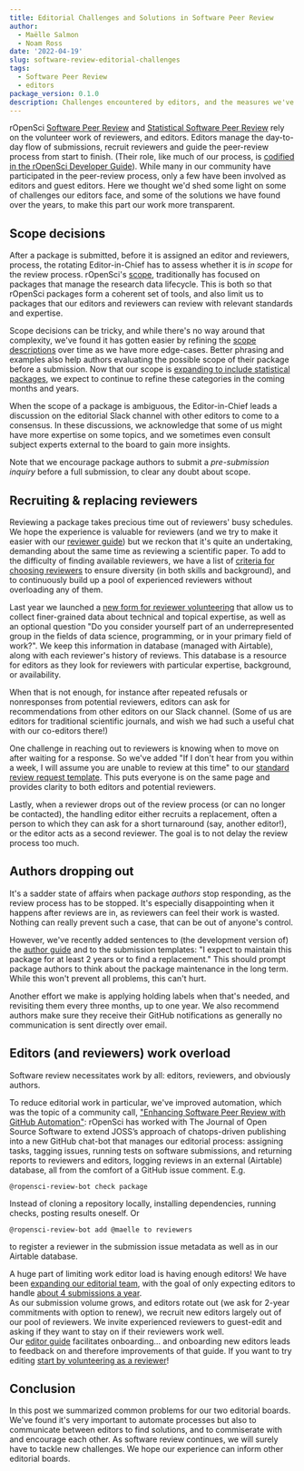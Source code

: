 ```yaml
---
title: Editorial Challenges and Solutions in Software Peer Review 
author:
  - Maëlle Salmon
  - Noam Ross
date: '2022-04-19'
slug: software-review-editorial-challenges
tags:
  - Software Peer Review
  - editors
package_version: 0.1.0
description: Challenges encountered by editors, and the measures we've taken to try to alleviate said problems.
---
```


rOpenSci [Software Peer Review](/software-review/) and [Statistical Software Peer Review](/stat-software-review/) rely on the volunteer work of reviewers, and editors.
Editors manage the day-to-day flow of submissions, recruit reviewers and guide the peer-review process from start to finish.  (Their role, like much of our process, is [codified in the rOpenSci Developer Guide](https://devguide.ropensci.org/editorguide.html)).   While many in our community have participated in the peer-review process, only a few have been involved as editors and guest editors. Here we thought we'd shed some light on some of challenges our editors face, and some of the solutions we have found over the years, to make this part our work more transparent.

## Scope decisions 

After a package is submitted, before it is assigned an editor and reviewers, process, the rotating Editor-in-Chief has to assess whether it is _in scope_ for the review process.  rOpenSci's [scope](https://devguide.ropensci.org/policies.html#aims-and-scope), traditionally has focused on packages that manage the research data lifecycle. This is both so that rOpenSci packages form a coherent set of tools, and also limit us to packages that our editors and reviewers can review with relevant standards and expertise.  

Scope decisions can be tricky, and while there's no way around that complexity, we've found it has gotten easier by refining the [scope descriptions](https://devguide.ropensci.org/policies.html#aims-and-scope) over time as we have  more edge-cases.
Better phrasing and examples also help authors evaluating the possible scope of their package before a submission.  Now that our scope is [expanding to include statistical packages](https://stats-devguide.ropensci.org/overview.html#overview-categories), we expect to continue to refine these categories in the coming months and years.

When the scope of a package is ambiguous, the Editor-in-Chief leads a discussion on the editorial Slack channel with other editors to come to a consensus.
In these discussions, we acknowledge that some of us might have more expertise on some topics, and we sometimes even consult subject experts external to the board to gain more insights.

Note that we encourage package authors to submit a _pre-submission inquiry_ before a full submission, to clear any doubt about scope.

## Recruiting & replacing reviewers

Reviewing a package takes precious time out of reviewers' busy schedules.
We hope the experience is valuable for reviewers (and we try to make it easier with our [reviewer guide](https://devguide.ropensci.org/reviewerguide.html)) but we reckon that it's quite an undertaking, demanding about the same time as reviewing a scientific paper. 
To add to the difficulty of finding available reviewers, we have a list of [criteria for choosing reviewers](https://devguide.ropensci.org/editorguide.html#criteria-for-choosing-a-reviewer) to ensure diversity (in both skills and background), and to continuously build up a pool of experienced reviewers without overloading any of them.

Last year we launched a [new form for reviewer volunteering](/blog/2021/11/18/devguide-0.7.0/#a-new-form-for-volunteer-reviewing) that allow us to collect finer-grained data about technical and topical expertise, as well as an optional question "Do you consider yourself part of an underrepresented group in the fields of data science, programming, or in your primary field of work?".
We keep this information in database (managed with Airtable), along with each reviewer's history of reviews.  This database is a resource for editors as they look for reviewers with particular expertise, background, or availability.

When that is not enough, for instance after repeated refusals or nonresponses from potential reviewers, editors can ask for recommendations from other editors on our Slack channel. (Some of us are editors for traditional scientific journals, and wish we had such a useful chat with our co-editors there!)

One challenge in reaching out to reviewers is knowing when to move on after waiting for a response.  So we've added "If I don't hear from you within a week, I will assume you are unable to review at this time" to our [standard review request template](https://devguide.ropensci.org/reviewrequesttemplate.html). This puts everyone is on the same page and provides clarity to both editors and potential reviewers.

Lastly, when a reviewer drops out of the review process (or can no longer be contacted),
the handling editor either recruits a replacement, often a person to which they can ask for a short turnaround (say, another editor!), or the editor acts as a second reviewer.
The goal is to not delay the review process too much.

## Authors dropping out

It's a sadder state of affairs when package _authors_ stop responding, as the review process has to be stopped.
It's especially disappointing when it happens after reviews are in, as reviewers can feel their work is wasted.
Nothing can really prevent such a case, that can be out of anyone's control.

However, we've recently added sentences to (the development version of) the [author guide](https://devdevguide.netlify.app/authors-guide.html) and to the submission templates: "I expect to maintain this package for at least 2 years or to find a replacement."
This should prompt package authors to think about the package maintenance in the long term.
While this won't prevent all problems, this can't hurt.

Another effort we make is applying holding labels when that's needed, and revisiting them every three months, up to one year.
We also recommend authors make sure they receive their GitHub notifications as generally no communication is sent directly over email.

## Editors (and reviewers) work overload 

Software review necessitates work by all: editors, reviewers, and obviously authors.

To reduce editorial work in particular, we've improved automation, which was the topic of a community call, ["Enhancing Software Peer Review with GitHub Automation"](/commcalls/dec2021-automation/): 
rOpenSci has worked with The Journal of Open Source Software to extend JOSS’s approach of chatops-driven publishing into a new GitHub chat-bot that manages our editorial process: assigning tasks, tagging issues, running tests on software submissions, and returning reports to reviewers and editors, logging reviews in an external (Airtable) database, all from the comfort of a GitHub issue comment. 
E.g.

```
@ropensci-review-bot check package
```

Instead of cloning a repository locally, installing dependencies, running checks, posting results oneself.
Or

```
@ropensci-review-bot add @maelle to reviewers
``` 

to register a reviewer in the submission issue metadata as well as in our Airtable database.

A huge part of limiting work editor load is having enough editors!  We have been [expanding our editorial team](/tags/editors/), with the goal of only expecting editors to handle [about 4 submissions a year](https://devdevguide.netlify.app/editorguide.html#editors-responsabilities).  
As our submission volume grows, and editors rotate out (we ask for 2-year commitments with option to renew), we recruit new editors largely out of our pool of reviewers. 
We invite experienced reviewers to guest-edit and asking if they want to stay on if their reviewers work well.  
Our [editor guide](https://devguide.ropensci.org/editorguide.html) facilitates onboarding... and onboarding new editors leads to feedback on and therefore improvements of that guide.
If you want to try editing [start by volunteering as a reviewer](/software-reviewer)!

## Conclusion

In this post we summarized common problems for our two editorial boards. 
We've found it's very important to automate processes but also to communicate between editors to find solutions, and to commiserate with and encourage each other.
As software review continues, we will surely have to tackle new challenges.
We hope our experience can inform other editorial boards.

